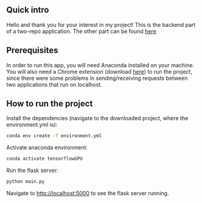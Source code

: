 ## Quick intro

Hello and thank you for your interest in my project! This is the backend part of a two-repo application. The other part can be found [here](https://github.com/marcspataru/cats-vs-dogs)

## Prerequisites

In order to run this app, you will need Anaconda installed on your machine.
You will also need a Chrome extension (download [here](https://chrome.google.com/webstore/detail/allow-cors-access-control/lhobafahddgcelffkeicbaginigeejlf)) to run the project, since there were some problems in sending/receiving requests between two applications that run on localhost.

## How to run the project

Install the dependencies (navigate to the downloaded project, where the environment.yml is):

```bash
conda env create -f environment.yml
```

Activate anaconda environment:

```bash
conda activate tensorflowGPU
```

Run the flask server:

```bash
python main.py
```

Navigate to [http://localhost:5000](http://localhost:5000) to see the flask server running.
